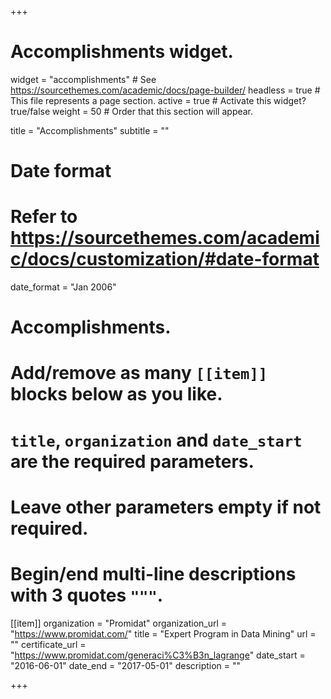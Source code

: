 +++
# Accomplishments widget.
widget = "accomplishments"  # See https://sourcethemes.com/academic/docs/page-builder/
headless = true  # This file represents a page section.
active = true  # Activate this widget? true/false
weight = 50  # Order that this section will appear.

title = "Accomplish&shy;ments"
subtitle = ""

# Date format
#   Refer to https://sourcethemes.com/academic/docs/customization/#date-format
date_format = "Jan 2006"

# Accomplishments.
#   Add/remove as many `[[item]]` blocks below as you like.
#   `title`, `organization` and `date_start` are the required parameters.
#   Leave other parameters empty if not required.
#   Begin/end multi-line descriptions with 3 quotes `"""`.

[[item]]
  organization = "Promidat"
  organization_url = "https://www.promidat.com/"
  title = "Expert Program in Data Mining"
  url = ""
  certificate_url = "https://www.promidat.com/generaci%C3%B3n_lagrange"
  date_start = "2016-06-01"
  date_end = "2017-05-01"
  description = ""

+++
